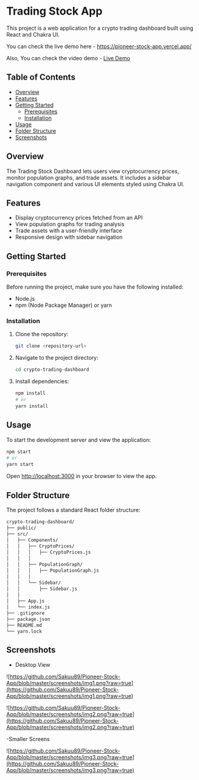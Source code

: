 
# Trading Stock App

This project is a web application for a crypto trading dashboard built using React and Chakra UI.

You can check the live demo here - https://pioneer-stock-app.vercel.app/

Also, You can check the video demo - [Live Demo](https://drive.google.com/file/d/1Tm6JWJtxuNbcuEvEgZcYkwqngwruCMUJ/view?usp=sharing)

## Table of Contents

- [Overview](#overview)
- [Features](#features)
- [Getting Started](#getting-started)
  - [Prerequisites](#prerequisites)
  - [Installation](#installation)
- [Usage](#usage)
- [Folder Structure](#folder-structure)
- [Screenshots](#screenshots)

## Overview

The Trading Stock Dashboard lets users view cryptocurrency prices, monitor population graphs, and trade assets. It includes a sidebar navigation component and various UI elements styled using Chakra UI.

## Features

- Display cryptocurrency prices fetched from an API
- View population graphs for trading analysis
- Trade assets with a user-friendly interface
- Responsive design with sidebar navigation

## Getting Started

### Prerequisites

Before running the project, make sure you have the following installed:

- Node.js
- npm (Node Package Manager) or yarn

### Installation

1. Clone the repository:

   ```bash
   git clone <repository-url>
   ```

2. Navigate to the project directory:

   ```bash
   cd crypto-trading-dashboard
   ```

3. Install dependencies:

   ```bash
   npm install
   # or
   yarn install
   ```

## Usage

To start the development server and view the application:

```bash
npm start
# or
yarn start
```

Open [http://localhost:3000](http://localhost:3000) in your browser to view the app.

## Folder Structure

The project follows a standard React folder structure:

```
crypto-trading-dashboard/
├── public/
├── src/
│   ├── Components/
│   │   ├── CryptoPrices/
│   │   │   ├── CryptoPrices.js
│   │   │   
│   │   ├── PopulationGraph/
│   │   │   ├── PopulationGraph.js
│   │   │   
│   │   └── Sidebar/
│   │       ├── Sidebar.js
│   │      
│   ├── App.js
│   └── index.js
├── .gitignore
├── package.json
├── README.md
└── yarn.lock
```
## Screenshots 


- Desktop View 

![https://github.com/Sakuu89/Pioneer-Stock-App/blob/master/screenshots/img1.png?raw=true](https://github.com/Sakuu89/Pioneer-Stock-App/blob/master/screenshots/img1.png?raw=true)

![https://github.com/Sakuu89/Pioneer-Stock-App/blob/master/screenshots/img2.png?raw=true](https://github.com/Sakuu89/Pioneer-Stock-App/blob/master/screenshots/img2.png?raw=true)

-Smaller Screens

![https://github.com/Sakuu89/Pioneer-Stock-App/blob/master/screenshots/img3.png?raw=true](https://github.com/Sakuu89/Pioneer-Stock-App/blob/master/screenshots/img3.png?raw=true)

